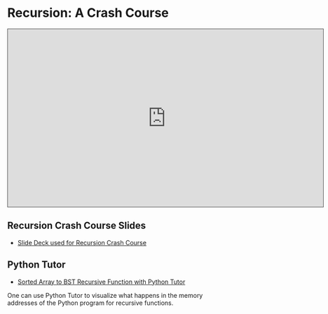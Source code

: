 # Recursion: A Crash Course

<iframe src="https://adaacademy.hosted.panopto.com/Panopto/Pages/Embed.aspx?id=6c9b0e2a-6031-40a9-863b-af690172d08f&autoplay=false&offerviewer=true&showtitle=true&showbrand=false&captions=true&interactivity=all" height="405" width="720" style="border: 1px solid #464646;" allowfullscreen allow="autoplay"></iframe>

## Recursion Crash Course Slides
- [Slide Deck used for Recursion Crash Course](https://docs.google.com/presentation/d/1DrEy1sy7qt2vDp6gKSyuXOvni7NouxfHj6hFAKwYI4I/edit?usp=sharing)

## Python Tutor
- [Sorted Array to BST Recursive Function with Python Tutor](https://pythontutor.com/visualize.html#code=class%20TreeNode%3A%0A%20%20%20%20def%20__init__%28self,%20value,%20left%20%3D%20None,%20right%20%3D%20None%29%3A%0A%20%20%20%20%20%20%20%20self.val%20%3D%20value%0A%20%20%20%20%20%20%20%20self.left%20%3D%20left%0A%20%20%20%20%20%20%20%20self.right%20%3D%20right%0A%0A%0Adef%20arr_to_bst%28arr%29%3A%0A%20%20%20%20if%20not%20arr%3A%0A%20%20%20%20%20%20%20%20return%20None%0A%0A%20%20%20%20mid%20%3D%20%28len%28arr%29%29%20//%202%0A%0A%20%20%20%20root%20%3D%20TreeNode%28arr%5Bmid%5D%29%0A%20%20%20%20root.left%20%3D%20arr_to_bst%28arr%5B%3Amid%5D%29%0A%20%20%20%20root.right%20%3D%20arr_to_bst%28arr%5Bmid%20%2B%201%3A%5D%29%0A%20%20%20%20return%20root%0A%20%20%20%20%0Asorted_array%20%3D%20%5B4,%205,%2010,%2012,%2019,%2048%5D%0Aarr_to_bst%28sorted_array%29&cumulative=false&curInstr=0&heapPrimitives=nevernest&mode=display&origin=opt-frontend.js&py=3&rawInputLstJSON=%5B%5D&textReferences=false
)

One can use Python Tutor to visualize what happens in the memory addresses of the Python program for recursive functions.
